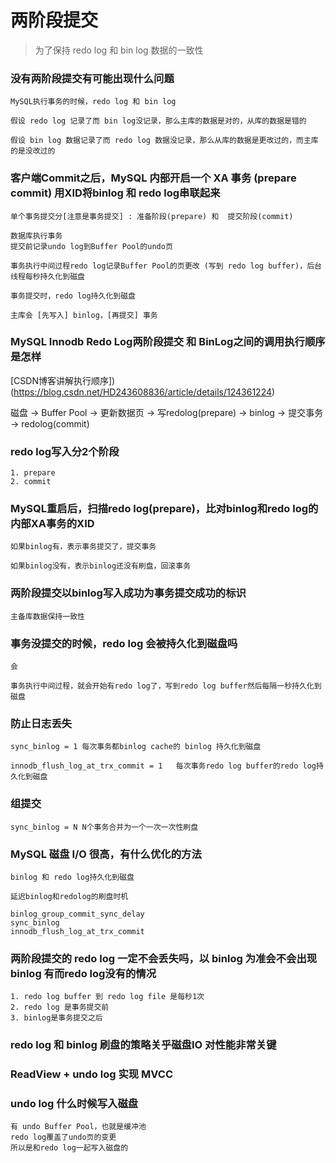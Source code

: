 # 两阶段提交

> 为了保持 redo log 和 bin log 数据的一致性

### 没有两阶段提交有可能出现什么问题

```
MySQL执行事务的时候，redo log 和 bin log

假设 redo log 记录了而 bin log没记录，那么主库的数据是对的，从库的数据是错的

假设 bin log 数据记录了而 redo log 数据没记录，那么从库的数据是更改过的，而主库的是没改过的
```

### 客户端Commit之后，MySQL 内部开启一个 XA 事务 (prepare commit) 用XID将binlog 和 redo log串联起来


```
单个事务提交分[注意是事务提交] : 准备阶段(prepare) 和  提交阶段(commit)
```

```
数据库执行事务
提交前记录undo log到Buffer Pool的undo页

事务执行中间过程redo log记录Buffer Pool的页更改 (写到 redo log buffer)，后台线程每秒持久化到磁盘

事务提交时，redo log持久化到磁盘

主库会 [先写入] binlog，[再提交] 事务
```

### MySQL Innodb Redo Log两阶段提交 和 BinLog之间的调用执行顺序是怎样

[CSDN博客讲解执行顺序])(https://blog.csdn.net/HD243608836/article/details/124361224)

磁盘 -> Buffer Pool -> 更新数据页 -> 写redolog(prepare) -> binlog -> 提交事务 -> redolog(commit)

### redo log写入分2个阶段

```
1. prepare
2. commit
```

### MySQL重启后，扫描redo log(prepare)，比对binlog和redo log的内部XA事务的XID

```
如果binlog有，表示事务提交了，提交事务

如果binlog没有，表示binlog还没有刷盘，回滚事务
```

### 两阶段提交以binlog写入成功为事务提交成功的标识

```
主备库数据保持一致性
```

### 事务没提交的时候，redo log 会被持久化到磁盘吗
```
会

事务执行中间过程，就会开始有redo log了，写到redo log buffer然后每隔一秒持久化到磁盘
```

### 防止日志丢失
```
sync_binlog = 1 每次事务都binlog cache的 binlog 持久化到磁盘

innodb_flush_log_at_trx_commit = 1   每次事务redo log buffer的redo log持久化到磁盘
```

### 组提交
```
sync_binlog = N N个事务合并为一个一次一次性刷盘
```

### MySQL 磁盘 I/O 很高，有什么优化的方法
```
binlog 和 redo log持久化到磁盘

延迟binlog和redolog的刷盘时机
```
```
binlog_group_commit_sync_delay
sync_binlog
innodb_flush_log_at_trx_commit
```


### 两阶段提交的 redo log 一定不会丢失吗，以 binlog 为准会不会出现 binlog 有而redo log没有的情况

```
1. redo log buffer 到 redo log file 是每秒1次
2. redo log 是事务提交前
3. binlog是事务提交之后
```

### redo log 和 binlog 刷盘的策略关乎磁盘IO 对性能非常关键

### ReadView + undo log 实现 MVCC

### undo log 什么时候写入磁盘
```
有 undo Buffer Pool，也就是缓冲池
redo log覆盖了undo页的变更
所以是和redo log一起写入磁盘的
```
